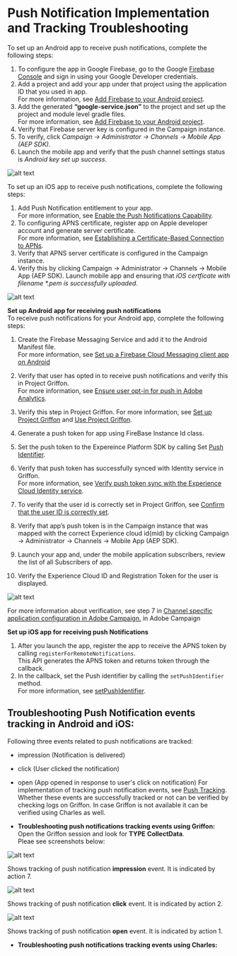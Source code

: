 #                         Push Notification Implementation and Tracking Troubleshooting
                         
To set up an Android app to receive push notifications, complete the following steps:

   1. To configure the app in Google Firebase, go to the Google [Firebase Console](https://console.firebase.google.com/) and sign in using your Google Developer credentials. 
   2. Add a project and add your app under that project using the application ID that you used in app.  
   For more information, see [Add Firebase to your Android project](https://firebase.google.com/docs/android/setup#console).
   3. Add the generated **“google-service.json”** to the project and set up the project and module level gradle files.  
   For more information, see [Add Firebase to your Android project](https://firebase.google.com/docs/android/setup#console).
   4. Verify that Firebase server key is configured in the Campaign instance.
   5. To verify, click _Campaign -> Administrator -> Channels -> Mobile App (AEP SDK)_.
   6. Launch the mobile app and verify that the push channel settings status is _Android key set up success_.  
   
   ![alt text](https://github.com/shivam-tomar-sde/aep-sdks-documentation/blob/push-troubleshooting-document/.gitbook/assets/android_server_key.png "Server key configuration in Android.")
  
To set up an iOS app to receive push notifications, complete the following steps:

   1. Add Push Notification entitlement to your app.  
   For more information, see [Enable the Push Notifications Capability](https://developer.apple.com/documentation/usernotifications/registering_your_app_with_apns?language=objc).
   2. To configuring APNS certificate, register app on Apple developer account and generate server certificate.  
   For more information, see [Establishing a Certificate-Based Connection to APNs](https://developer.apple.com/documentation/usernotifications/setting_up_a_remote_notification_server/establishing_a_certificate-based_connection_to_apns?language=objc).
   3. Verify that APNS server certificate is configured in the Campaign instance.  
   4. Verify this by clicking Campaign -> Administrator -> Channels -> Mobile App (AEP SDK). Launch mobile app and ensuring that _iOS certficate with filename *.pem is successfully uploaded_.
   
   ![alt text](https://github.com/shivam-tomar-sde/aep-sdks-documentation/blob/push-troubleshooting-document/.gitbook/assets/campaign_ios_cert_configured.png "Configured push certificate in Campaign.")
  

  **Set up Android app for receiving push notifications**    
  To receive push notifications for your Android app, complete the following steps:

   1. Create the Firebase Messaging Service and add it to the Android Manifest file.  
   For more information, see [Set up a Firebase Cloud Messaging client app on Android](https://firebase.google.com/docs/cloud-messaging/android/client)
   2. Verify that user has opted in to receive push notifications and verify this in Project Griffon.  
   For more information, see [Ensure user opt-in for push in Adobe Analytics](https://aep-sdks.gitbook.io/docs/resources/troubleshooting-guides/troubleshooting-push#ensure-user-opt-in-for-push-in-adobe-analytics).
   3. Verify this step in Project Griffon.
   For more information, see [Set up Project Griffon](https://aep-sdks.gitbook.io/docs/beta/project-griffon/set-up-project-griffon) and [Use Project Griffon](https://aep-sdks.gitbook.io/docs/beta/project-griffon/using-project-griffon).
  
   4. Generate a push token for app using FireBase Instance Id class.  
   5. Set the push token to the Expereince Platform SDK by calling Set [Push Identifier](https://aep-sdks.gitbook.io/docs/using-mobile-extensions/adobe-campaign-standard/adobe-campaign-standard-api-reference#set-up-push-messaging).  
   6. Verify that push token has successfully synced with Identity service in Griffon.  
   For more information, see [Verify push token sync with the Experience Cloud Identity service](https://aep-sdks.gitbook.io/docs/resources/troubleshooting-guides/troubleshooting-push#verify-push-token-sync-with-the-experience-cloud-identity-service).
   7. To verify that the user id is correctly set in Project Griffon, see [Confirm that the user ID is correctly set](https://aep-sdks.gitbook.io/docs/resources/troubleshooting-guides/troubleshooting-push#confirm-that-the-user-id-is-correctly-set).                 
   8. Verify that app’s push token is in the Campaign instance that was mapped with the correct Experience cloud id(mid) by clicking Campaign -> Administrator -> Channels -> Mobile App (AEP SDK).
   9. Launch your app and, under the mobile application subscribers, review the list of all Subscribers of app.
   10. Verify the Experience Cloud ID and Registration Token for the user is displayed.
   
   ![alt text](https://github.com/shivam-tomar-sde/aep-sdks-documentation/blob/push-troubleshooting-document/.gitbook/assets/campaign_app_subscriber_list.png "App subscriber list, verify mid and push token.")
    
   For more information about verification, see step 7 in [Channel specific application configuration in Adobe Campaign.](https://helpx.adobe.com/campaign/kb/configuring-app-sdk.html) in Adobe Campaign


  **Set up iOS app for receiving push Notifications**  
  
  1. After you launch the app, register the app to receive the APNS token by calling `registerForRemoteNotifications`.  
  This API generates the APNS token and returns token through the callback.
  2. In the callback, set the Push identifier by calling the `setPushIdentifier` method.  
  For more information, see [setPushIdentifier](https://aep-sdks.gitbook.io/docs/using-mobile-extensions/adobe-analytics-mobile-services#set-up-push-messaging).
  

      

 
## Troubleshooting Push Notification events tracking in Android and iOS:  
Following three events related to push notifications are tracked: 
  * impression (Notification is delivered)
  * click (User clicked the notification)
  * open (App opened in response to user's click on notification) 
  For implementation of tracking push notification events, see [Push Tracking](https://helpx.adobe.com/campaign/kb/push-tracking.html).
  Whether these events are successfully tracked or not can be verified by checking logs on Griffon. In case Griffon is not     available it can be verified using Charles as well.
  
  * **Troubleshooting push notifications tracking events using Griffon:**  
      Open the Griffon session and look for **TYPE** **CollectData**.  
      Pleae see screenshots below:
  
   ![alt text](https://github.com/shivam-tomar-sde/aep-sdks-documentation/blob/push-troubleshooting-document/.gitbook/assets/push_tracking_impression.png "Shows Push notification impression tracking.")
   
   Shows tracking of push notification **impression** event. It is indicated by action 7.
   
   ![alt text](https://github.com/shivam-tomar-sde/aep-sdks-documentation/blob/push-troubleshooting-document/.gitbook/assets/push_tracking_click.png "Shows Push notification click tracking.")
   
   Shows tracking of push notification **click** event. It is indicated by action 2.
   
   ![alt text](https://github.com/shivam-tomar-sde/aep-sdks-documentation/blob/push-troubleshooting-document/.gitbook/assets/push_tracking_open.png "Shows Push notification open tracking.")
   
   Shows tracking of push notification **open** event. It is indicated by action 1.
  
  
  * **Troubleshooting push notifications tracking events using Charles:**
